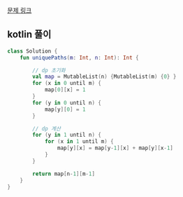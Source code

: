 [문제 링크](https://leetcode.com/problems/unique-paths/description/)


## kotlin 풀이
```kotlin
class Solution {
    fun uniquePaths(m: Int, n: Int): Int {

        // dp 초기화
        val map = MutableList(n) {MutableList(m) {0} }
        for (x in 0 until m) {
            map[0][x] = 1
        }
        for (y in 0 until n) {
            map[y][0] = 1
        }

        // dp 계산
        for (y in 1 until n) {
            for (x in 1 until m) {
                map[y][x] = map[y-1][x] + map[y][x-1]
            }
        }

        return map[n-1][m-1]
    }
}
```
